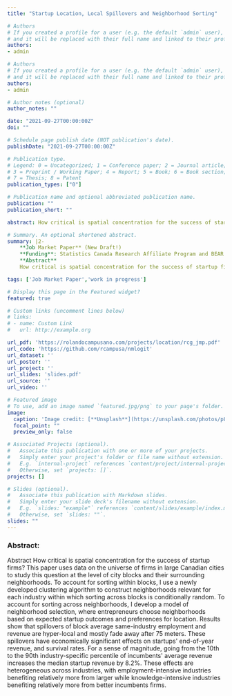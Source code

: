 ```yaml
---
title: "Startup Location, Local Spillovers and Neighborhood Sorting"

# Authors
# If you created a profile for a user (e.g. the default `admin` user), write the username (folder name) here 
# and it will be replaced with their full name and linked to their profile.
authors:
- admin

# Authors
# If you created a profile for a user (e.g. the default `admin` user), write the username (folder name) here 
# and it will be replaced with their full name and linked to their profile.
authors:
- admin

# Author notes (optional)
author_notes: ""

date: "2021-09-27T00:00:00Z"
doi: ""

# Schedule page publish date (NOT publication's date).
publishDate: "2021-09-27T00:00:00Z"

# Publication type.
# Legend: 0 = Uncategorized; 1 = Conference paper; 2 = Journal article;
# 3 = Preprint / Working Paper; 4 = Report; 5 = Book; 6 = Book section;
# 7 = Thesis; 8 = Patent
publication_types: ["0"]

# Publication name and optional abbreviated publication name.
publication: ""
publication_short: ""

abstract: How critical is spatial concentration for the success of startup firms? This paper uses data on the universe of firms in large Canadian cities to study this question at the level of city blocks and their surrounding neighborhoods. To account for sorting within blocks, I use a newly developed clustering algorithm to construct neighborhoods relevant for each industry within which sorting across blocks is conditionally random. To account for sorting across neighborhoods, I develop a model of neighborhood selection, where entrepreneurs choose neighborhoods based on expected startup outcomes and preferences for location. Results show that spillovers of block average same-industry employment and revenue are hyper-local and mostly fade away after 75 meters. These spillovers have economically significant effects on startups' end-of-year revenue, and survival rates. For a sense of magnitude, going from the 10th to the 90th industry-specific percentile of incumbents' average revenue increases the median startup revenue by 8.2%. These effects are heterogeneous across industries, with employment-intensive industries benefiting relatively more from larger while knowledge-intensive industries benefiting relatively more from better incumbents firms. 

# Summary. An optional shortened abstract.
summary: |2- 
    **Job Market Paper** (New Draft!)   
    **Funding**: Statistics Canada Research Affiliate Program and BEAR Ph.D. Research Award    
    **Abstract**    
    How critical is spatial concentration for the success of startup firms? This paper uses data on the universe of firms in large Canadian cities to study this question at the level of city blocks and their surrounding neighborhoods. To account for sorting within blocks, I use a newly developed clustering algorithm to construct neighborhoods relevant for each industry within which sorting across blocks is conditionally random. To account for sorting across neighborhoods, I develop a model of neighborhood selection, where entrepreneurs choose neighborhoods based on expected startup outcomes and preferences for location. Results show that spillovers of block average same-industry employment and revenue are hyper-local and mostly fade away after 75 meters. These spillovers have economically significant effects on startups' end-of-year revenue, and survival rates. For a sense of magnitude, going from the 10th to the 90th industry-specific percentile of incumbents' average revenue increases the median startup revenue by 8.2%. These effects are heterogeneous across industries, with employment-intensive industries benefiting relatively more from larger while knowledge-intensive industries benefiting relatively more from better incumbents firms. 

tags: ['Job Market Paper','work in progress']

# Display this page in the Featured widget?
featured: true

# Custom links (uncomment lines below)
# links:
# - name: Custom Link
#   url: http://example.org

url_pdf: 'https://rolandocampusano.com/projects/location/rcg_jmp.pdf'
url_code: 'https://github.com/rcampusa/nmlogit'
url_dataset: ''
url_poster: ''
url_project: ''
url_slides: 'slides.pdf'
url_source: ''
url_video: ''

# Featured image
# To use, add an image named `featured.jpg/png` to your page's folder. 
image:
  caption: 'Image credit: [**Unsplash**](https://unsplash.com/photos/pLCdAaMFLTE)'
  focal_point: ""
  preview_only: false

# Associated Projects (optional).
#   Associate this publication with one or more of your projects.
#   Simply enter your project's folder or file name without extension.
#   E.g. `internal-project` references `content/project/internal-project/index.md`.
#   Otherwise, set `projects: []`.
projects: []

# Slides (optional).
#   Associate this publication with Markdown slides.
#   Simply enter your slide deck's filename without extension.
#   E.g. `slides: "example"` references `content/slides/example/index.md`.
#   Otherwise, set `slides: ""`.
slides: ""
---
```


### Abstract:
Abstract How critical is spatial concentration for the success of startup firms? This paper uses data on the universe of firms in large Canadian cities to study this question at the level of city blocks and their surrounding neighborhoods. To account for sorting within blocks, I use a newly developed clustering algorithm to construct neighborhoods relevant for each industry within which sorting across blocks is conditionally random. To account for sorting across neighborhoods, I develop a model of neighborhood selection, where entrepreneurs choose neighborhoods based on expected startup outcomes and preferences for location. Results show that spillovers of block average same-industry employment and revenue are hyper-local and mostly fade away after 75 meters. These spillovers have economically significant effects on startups' end-of-year revenue, and survival rates. For a sense of magnitude, going from the 10th to the 90th industry-specific percentile of incumbents' average revenue increases the median startup revenue by 8.2%. These effects are heterogeneous across industries, with employment-intensive industries benefiting relatively more from larger while knowledge-intensive industries benefiting relatively more from better incumbents firms. 
